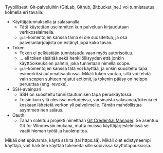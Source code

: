 Tyypillisesti Git-palveluihin (GitLab, Github, Bitbucket jne.) voi tunnistautua kolmella eri tavalla:

* Käyttäjätunnuksella ja salasanalla
    * Tätä käytetään useimmiten kun palveluun kirjaudutaan verkkoselaimella.
    * `git`-komentojen kanssa tämä ei ole suositeltua, ja osa palveluntarjoajista on estänyt jopa koko tavan.
* Token
    * Token ei pelkästään tunnistaudu vaan myös autorisoituu.
    * ... eli token sisältää sekä henkilöllisyyden että jonkin käyttöoikeuksien paletin, joka tunnetaan nimellä scope. 
    * `git`-komentojen kanssa tätä voi käyttää, ja onkin suositeltu tapa esimerkiksi automatisaatiossa. Mikäli token vuotaa, sillä voi tehdä vain scopen suhteen rajatut actionit, ja tokenin pääsy on helppo peruuttaa (eng. revoke).
* SSH-avainpari
    * SSH on suositeltu tunnistautumisen tapa peruskäytössä.
    * Toisin kuin yllä olevissa metodeissa, varsinaista salasanaa/tokenia ei koskaan lähetetä verkon yli palvelimelle. Tämän mahdollistaa asymmetrinen salaus.
* Oauth
    * Tähän soleltuu projekti nimeltään [Git Credential Manager](https://github.com/git-ecosystem/git-credential-manager). Se asentuu Git for Windowsin mukana, mutta muissa käyttöjärjestelmissä se vaatii hieman työtä ja huolenpitoa.

Mikäli olet epävarma, käytä ssh:ta (tai https:ää). Mikäli olet edistyneempi käyttäjä, voit harkiten käyttää tokeneita sille sopivissa käyttötapauksissa.